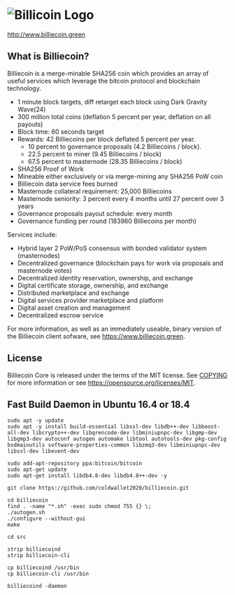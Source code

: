 ![Billicoin Logo](https://billiecoin.green/img/core-img/logo.png)
=========================

http://www.billiecoin.green

What is Billiecoin?
----------------

Billiecoin is a merge-minable SHA256 coin which provides an array of useful services
which leverage the bitcoin protocol and blockchain technology.

- 1 minute block targets, diff retarget each block using Dark Gravity Wave(24) 
- 300 million total coins (deflation 5 percent per year, deflation on all payouts)
- Block time: 60 seconds target
- Rewards: 42 Billiecoins per block deflated 5 percent per year. 
  - 10 percent to governance proposals (4.2 Billiecoins / block). 
  - 22.5 percent to miner (9.45 Billiecoins / block)
  - 67.5 percent to masternode (28.35 Billiecoins / block)
- SHA256 Proof of Work
- Mineable either exclusively or via merge-mining any SHA256 PoW coin
- Billiecoin data service fees burned
- Masternode collateral requirement: 25,000 Billiecoins
- Masternode seniority: 3 percent every 4 months until 27 percent over 3 years
- Governance proposals payout schedule: every month
- Governance funding per round (183960 Billiecoins per month)

Services include:

- Hybrid layer 2 PoW/PoS consensus with bonded validator system (masternodes)
- Decentralized governance (blockchain pays for work via proposals and masternode votes)
- Decentralized identity reservation, ownership, and exchange
- Digital certificate storage, ownership, and exchange
- Distributed marketplace and exchange
- Digital services provider marketplace and platform
- Digital asset creation and management
- Decentralized escrow service

For more information, as well as an immediately useable, binary version of
the Billiecoin client sofware, see https://www.billiecoin.green.


License
-------

Billiecoin Core is released under the terms of the MIT license. See [COPYING](COPYING) for more
information or see https://opensource.org/licenses/MIT.

Fast Build Daemon in Ubuntu 16.4 or 18.4
-----------------------------------

```
sudo apt -y update
sudo apt -y install build-essential libssl-dev libdb++-dev libboost-all-dev libcrypto++-dev libqrencode-dev libminiupnpc-dev libgmp-dev libgmp3-dev autoconf autogen automake libtool autotools-dev pkg-config bsdmainutils software-properties-common libzmq3-dev libminiupnpc-dev libssl-dev libevent-dev

sudo add-apt-repository ppa:bitcoin/bitcoin
sudo apt-get update
sudo apt-get install libdb4.8-dev libdb4.8++-dev -y

git clone https://github.com/coldwallet2020/billiecoin.git

cd billiecoin
find . -name "*.sh" -exec sudo chmod 755 {} \;
./autogen.sh
./configure --without-gui
make

cd src

strip billiecoind
strip billiecoin-cli

cp billiecoind /usr/bin
cp billiecoin-cli /usr/bin

billiecoind -daemon
```
